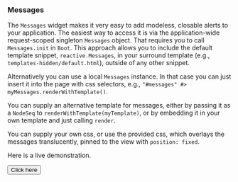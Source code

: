 ### Messages

The `Messages` widget makes it very easy to add modeless, closable alerts to your
application. The easiest way to access it is via the application-wide
request-scoped singleton `Messages` object. That requires
you to call `Messages.init` in `Boot`. This
approach allows you to include the default template snippet,
`reactive.Messages`, in your surround template
(e.g., `templates-hidden/default.html`), outside of any other
snippet.

Alternatively you can use a local `Messages` instance.
In that case you can just insert it into the page with css selectors, e.g.,
`"#messages" #> myMessages.renderWithTemplate()`.

You can supply an alternative template for messages, either by
passing it as a `NodeSeq` to `renderWithTemplate(myTemplate)`,
or by embedding it in your own template and just calling `render`.

You can supply your own css, or use the provided css, which overlays the messages translucently,
pinned to the view with `position: fixed`.

Here is a live demonstration.

<div data-lift="DemoPane?snippet=widgets/MessagesDemo">
  <div data-lift="reactive.Messages"> </div>
  <button class="btn">Click here</button>
</div>
